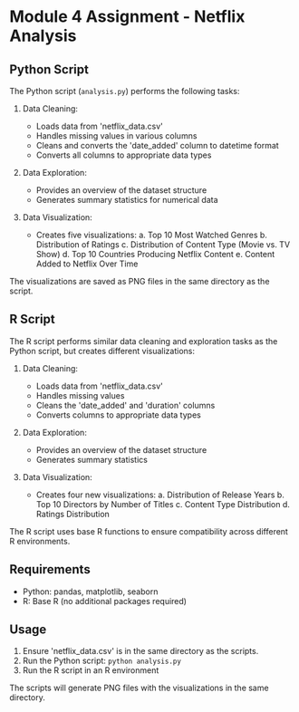 # Module 4 Assignment - Netflix Analysis

## Python Script

The Python script (`analysis.py`) performs the following tasks:

1. Data Cleaning:
   - Loads data from 'netflix_data.csv'
   - Handles missing values in various columns
   - Cleans and converts the 'date_added' column to datetime format
   - Converts all columns to appropriate data types

2. Data Exploration:
   - Provides an overview of the dataset structure
   - Generates summary statistics for numerical data

3. Data Visualization:
   - Creates five visualizations:
     a. Top 10 Most Watched Genres
     b. Distribution of Ratings
     c. Distribution of Content Type (Movie vs. TV Show)
     d. Top 10 Countries Producing Netflix Content
     e. Content Added to Netflix Over Time

The visualizations are saved as PNG files in the same directory as the script.

## R Script

The R script performs similar data cleaning and exploration tasks as the Python script, but creates different visualizations:

1. Data Cleaning:
   - Loads data from 'netflix_data.csv'
   - Handles missing values
   - Cleans the 'date_added' and 'duration' columns
   - Converts columns to appropriate data types

2. Data Exploration:
   - Provides an overview of the dataset structure
   - Generates summary statistics

3. Data Visualization:
   - Creates four new visualizations:
     a. Distribution of Release Years
     b. Top 10 Directors by Number of Titles
     c. Content Type Distribution
     d. Ratings Distribution

The R script uses base R functions to ensure compatibility across different R environments.

## Requirements

- Python: pandas, matplotlib, seaborn
- R: Base R (no additional packages required)

## Usage

1. Ensure 'netflix_data.csv' is in the same directory as the scripts.
2. Run the Python script: `python analysis.py`
3. Run the R script in an R environment

The scripts will generate PNG files with the visualizations in the same directory.